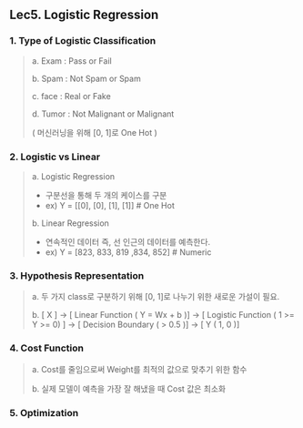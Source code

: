## Lec5. Logistic Regression

### 1. Type of Logistic Classification

> a. Exam : Pass or Fail
>
> b. Spam : Not Spam or Spam
>
> c. face : Real or Fake
>
> d. Tumor : Not Malignant or Malignant
>
> ( 머신러닝을 위해 [0, 1]로 One Hot )

### 2. Logistic vs Linear

> a. Logistic Regression
>
> - 구분선을 통해 두 개의 케이스를 구분
> - ex) Y = [[0], [0], [1], [1]]         # One Hot
>
> b. Linear Regression
>
> - 연속적인 데이터 즉, 선 인근의 데이터를 예측한다.
> - ex) Y = [823, 833, 819 ,834, 852]        # Numeric

### 3. Hypothesis Representation

> a. 두 가지 class로 구분하기 위해 [0, 1]로 나누기 위한 새로운 가설이 필요.
>
> b. [ X ] -> [ Linear Function ( Y = Wx + b )] -> [ Logistic Function ( 1 >= Y >= 0) ] -> [ Decision Boundary ( > 0.5 )] -> [ Y ( 1, 0 )]

### 4. Cost Function

> a. Cost를 줄임으로써 Weight를 최적의 값으로 맞추기 위한 함수
>
> b.  실제 모델이 예측을 가장 잘 해냈을 때 Cost 값은 최소화

### 5. Optimization